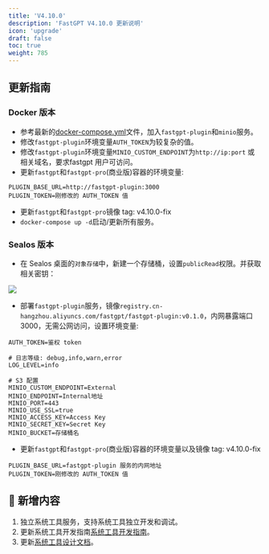 ```yaml
---
title: 'V4.10.0'
description: 'FastGPT V4.10.0 更新说明'
icon: 'upgrade'
draft: false
toc: true
weight: 785
---
```


## 更新指南

### Docker 版本

- 参考最新的[docker-compose.yml](https://github.com/labring/FastGPT/blob/main/deploy/docker/docker-compose-pgvector.yml)文件，加入`fastgpt-plugin`和`minio`服务。
- 修改`fastgpt-plugin`环境变量`AUTH_TOKEN`为较复杂的值。
- 修改`fastgpt-plugin`环境变量`MINIO_CUSTOM_ENDPOINT`为`http://ip:port` 或相关域名，要求fastgpt 用户可访问。
- 更新`fastgpt`和`fastgpt-pro`(商业版)容器的环境变量:

```
PLUGIN_BASE_URL=http://fastgpt-plugin:3000
PLUGIN_TOKEN=刚修改的 AUTH_TOKEN 值
```
- 更新`fastgpt`和`fastgpt-pro`镜像 tag: v4.10.0-fix
- `docker-compose up -d`启动/更新所有服务。

### Sealos 版本

- 在 Sealos 桌面的`对象存储`中，新建一个存储桶，设置`publicRead`权限。并获取相关密钥：

![](/imgs/sealos-s3.png)

- 部署`fastgpt-plugin`服务，镜像`registry.cn-hangzhou.aliyuncs.com/fastgpt/fastgpt-plugin:v0.1.0`，内网暴露端口3000，无需公网访问，设置环境变量:

```
AUTH_TOKEN=鉴权 token

# 日志等级: debug,info,warn,error
LOG_LEVEL=info

# S3 配置
MINIO_CUSTOM_ENDPOINT=External
MINIO_ENDPOINT=Internal地址
MINIO_PORT=443
MINIO_USE_SSL=true
MINIO_ACCESS_KEY=Access Key
MINIO_SECRET_KEY=Secret Key
MINIO_BUCKET=存储桶名
```

- 更新`fastgpt`和`fastgpt-pro`(商业版)容器的环境变量以及镜像 tag: v4.10.0-fix

```
PLUGIN_BASE_URL=fastgpt-plugin 服务的内网地址
PLUGIN_TOKEN=刚修改的 AUTH_TOKEN 值
```

## 🚀 新增内容

1. 独立系统工具服务，支持系统工具独立开发和调试。
2. 更新系统工具开发指南[系统工具开发指南](/docs/guide/plugins/dev_system_tool/)。
3. 更新[系统工具设计文档](/docs/guide/plugins/design_plugin/)。
